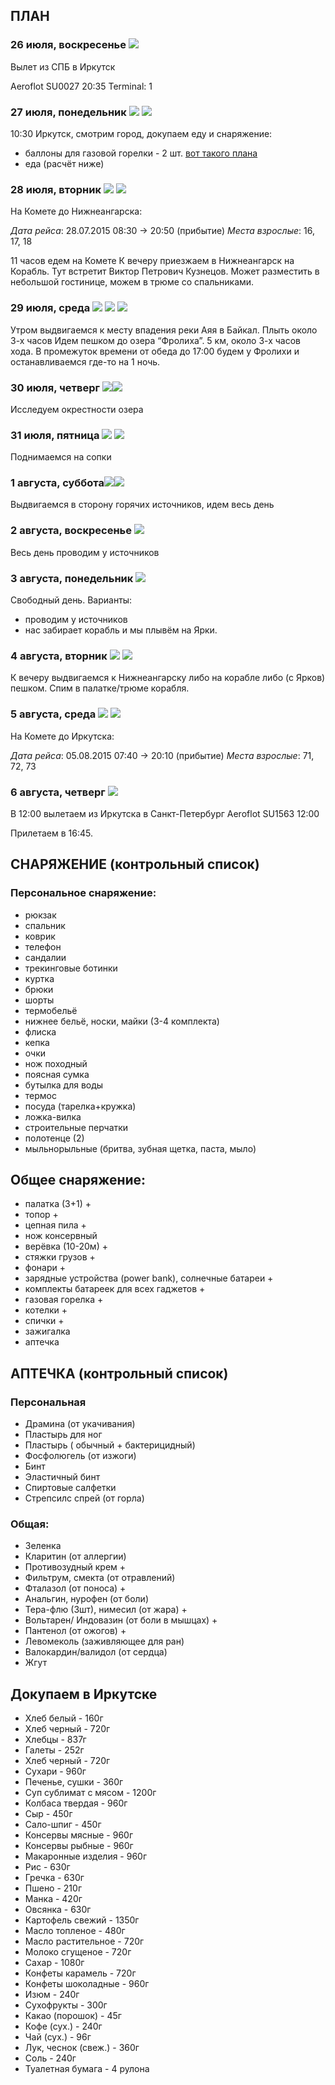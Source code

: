 ## ПЛАН

### 26 июля, воскресенье ![](https://cdn4.iconfinder.com/data/icons/modern-future-technology/128/airplane-2-24.png)

Вылет из СПБ в Иркутск

Aeroflot SU0027 20:35
Terminal: 1

###  27 июля, понедельник ![](https://cdn4.iconfinder.com/data/icons/eldorado-transport/40/bus_2-24.png) ![](https://cdn3.iconfinder.com/data/icons/glypho-travel/64/bed-accomodation-hotel-motel-24.png)
10:30 Иркутск, смотрим город, докупаем еду и снаряжение:

* баллоны для газовой горелки  - 2 шт. [вот такого плана](http://www.mountain.ru/article/article_img/6081/f_39.jpg)
* еда (расчёт ниже)

### 28 июля, вторник ![](https://cdn4.iconfinder.com/data/icons/sports-vol-1-1/48/17-24.png) ![](https://cdn3.iconfinder.com/data/icons/glypho-travel/64/bed-accomodation-hotel-motel-24.png)

На Комете до Нижнеангарска: 

*Дата рейса*: 28.07.2015 08:30 → 20:50 (прибытие)
*Места взрослые*: 16, 17, 18

11 часов едем на Комете
К вечеру приезжаем в Нижнеангарск на Корабль. Тут встретит Виктор Петрович Кузнецов. Может разместить в небольшой гостинице, можем в трюме со спальниками.

### 29 июля, среда ![](https://cdn4.iconfinder.com/data/icons/sports-vol-1-1/48/17-24.png) ![](https://cdn0.iconfinder.com/data/icons/map-locations-and-tourism/512/60-24.png) ![](http://icons.iconarchive.com/icons/icons8/android/24/Travel-Camping-Tent-icon.png)

Утром выдвигаемся к месту впадения реки Аяя в Байкал. Плыть около 3-х часов
Идем пешком до озера “Фролиха”. 5 км, около 3-х часов хода. В промежуток времени от обеда до 17:00 будем у Фролихи и останавливаемся где-то на 1 ночь.

### 30 июля, четверг ![](https://cdn0.iconfinder.com/data/icons/map-locations-and-tourism/512/60-24.png)![](http://icons.iconarchive.com/icons/icons8/android/24/Travel-Camping-Tent-icon.png)
Исследуем окрестности озера

### 31 июля, пятница ![](https://cdn0.iconfinder.com/data/icons/map-locations-and-tourism/512/60-24.png) ![](http://icons.iconarchive.com/icons/icons8/android/24/Travel-Camping-Tent-icon.png)
Поднимаемся на сопки

### 1 августа, суббота![](https://cdn0.iconfinder.com/data/icons/map-locations-and-tourism/512/60-24.png)![](http://icons.iconarchive.com/icons/icons8/android/24/Travel-Camping-Tent-icon.png)
Выдвигаемся в сторону горячих источников, идем весь день

### 2 августа, воскресенье ![](http://icons.iconarchive.com/icons/icons8/android/24/Travel-Camping-Tent-icon.png)

Весь день проводим у источников

### 3 августа, понедельник ![](http://icons.iconarchive.com/icons/icons8/android/24/Travel-Camping-Tent-icon.png) 

Свободный день. Варианты:  

* проводим у источников
* нас забирает корабль и мы плывём на Ярки.

### 4 августа, вторник ![](https://cdn4.iconfinder.com/data/icons/sports-vol-1-1/48/17-24.png)  ![](https://cdn3.iconfinder.com/data/icons/glypho-travel/64/bed-accomodation-hotel-motel-24.png)

К вечеру выдвигаемся к Нижнеангарску либо на корабле либо (с Ярков) пешком. Спим в палатке/трюме корабля.

### 5 августа, среда ![](https://cdn4.iconfinder.com/data/icons/sports-vol-1-1/48/17-24.png) ![](https://cdn3.iconfinder.com/data/icons/glypho-travel/64/bed-accomodation-hotel-motel-24.png)
На Комете до Иркутска:

*Дата рейса*: 05.08.2015 07:40 → 20:10 (прибытие)
*Места взрослые*: 71, 72, 73

### 6 августа, четверг ![](https://cdn4.iconfinder.com/data/icons/modern-future-technology/128/airplane-2-24.png)

В 12:00 вылетаем из Иркутска в Санкт-Петербург
Aeroflot SU1563 12:00

Прилетаем в 16:45.

## СНАРЯЖЕНИЕ (контрольный список)

### Персональное снаряжение:

* рюкзак
* спальник
* коврик
* телефон
* сандалии
* трекинговые ботинки
* куртка 
* брюки 
* шорты
* термобельё
* нижнее бельё, носки, майки (3-4 комплекта)
* флиска
* кепка
* очки
* нож походный
* поясная сумка
* бутылка для воды
* термос
* посуда (тарелка+кружка)
* ложка-вилка
* строительные перчатки
* полотенце (2)
* мыльнорыльные (бритва, зубная щетка, паста, мыло)

## Общее снаряжение:
* палатка (3+1) +
* топор +
* цепная пила +
* нож консервный
* верёвка (10-20м) +
* стяжки грузов +
* фонари +
* зарядные устройства (power bank), солнечные батареи +
* комплекты батареек для всех гаджетов +
* газовая горелка +
* котелки +
* спички  +
* зажигалка
* аптечка

## АПТЕЧКА (контрольный список)

### Персональная
* Драмина (от укачивания)
* Пластырь для ног
* Пластырь ( обычный + бактерицидный)
* Фосфолюгель (от изжоги)
* Бинт
* Эластичный бинт
* Спиртовые салфетки
* Стрепсилс спрей (от горла)

### Общая:
* Зеленка
* Кларитин (от аллергии)
* Противозудный крем +
* Фильтрум, смекта (от отравлений)
* Фталазол (от поноса) +
* Анальгин, нурофен (от боли)
* Тера-флю (3шт), нимесил (от жара) +
* Вольтарен/ Индовазин (от боли в мышцах) +
* Пантенол (от ожогов) +
* Левомеколь (заживляющее для ран)
* Валокардин/валидол (от сердца)
* Жгут

## Докупаем в Иркутске
* Хлеб белый -  160г
* Хлеб черный - 720г
* Хлебцы -  837г
* Галеты - 252г
* Хлеб черный - 720г
* Сухари - 960г
* Печенье, сушки - 360г
* Суп сублимат с мясом - 1200г
* Колбаса твердая - 960г 
* Сыр - 450г
* Сало-шпиг - 450г
* Консервы мясные - 960г
* Консервы рыбные - 960г
* Макаронные изделия - 960г
* Рис - 630г
* Гречка - 630г
* Пшено - 210г
* Манка - 420г
* Овсянка - 630г
* Картофель свежий - 1350г
* Масло топленое - 480г
* Масло растительное - 720г 
* Молоко сгущеное - 720г
* Сахар - 1080г
* Конфеты карамель - 720г
* Конфеты шоколадные - 960г
* Изюм - 240г
* Сухофрукты - 300г
* Какао (порошок) - 45г
* Кофе (сух.) - 240г
* Чай (сух.) - 96г 
* Лук, чеснок (свеж.) - 360г
* Соль - 240г
* Туалетная бумага - 4 рулона
